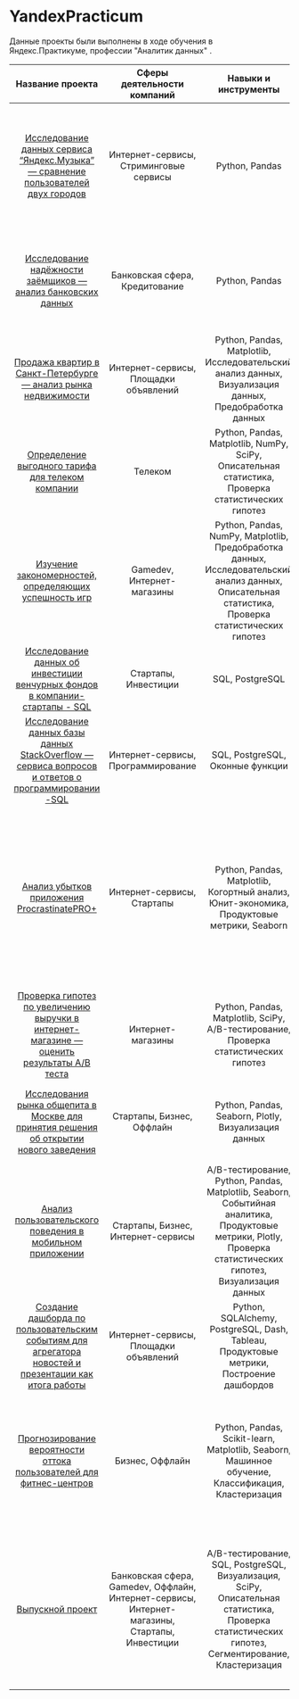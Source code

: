 # YandexPracticum
Данные проекты были выполнены в ходе обучения в Яндекс.Практикуме, профессии "Аналитик данных" .


| Название проекта             | Сферы деятельности компаний         | Навыки и инструменты                |     Направление деятельности|Задача проекта |
| :---------------------------: | :---------------------------:|:---------------------------:|:---------------------------:|:---------------------------:|
| [Исследование данных сервиса “Яндекс.Музыка” — сравнение пользователей двух городов](https://github.com/OStonks/YandexPracticum/blob/main/yandex_music_project/yandex_music.ipynb) | Интернет-сервисы, Стриминговые сервисы | Python, Pandas|Data Analyst |На реальных данных Яндекс.Музыки c помощью библиотеки Pandas и её возможностей проверить данные и сравнить поведение и предпочтения пользователей двух столиц — Москвы и Санкт-Петербурга |
[Исследование надёжности заёмщиков — анализ банковских данных](https://github.com/OStonks/YandexPracticum/blob/main/credit_bank/credit_bank.ipynb) | Банковская сфера, Кредитование | Python, Pandas|Data Analyst, Финансовый аналитик | На основе статистики о платёжеспособности клиентов исследовать влияет ли семейное положение и количество детей клиента на факт возврата кредита в срок | 
[Продажа квартир в Санкт-Петербурге — анализ рынка недвижимости](https://github.com/OStonks/YandexPracticum/blob/main/apartments_for_sale/apartments_for_sale.ipynb) | Интернет-сервисы, Площадки объявлений | Python, Pandas, Matplotlib, Исследовательский анализ данных, Визуализация данных, Предобработка данных| Маркетинг-аналитик, Fraud-аналитик, Data Analyst| Используя данные сервиса Яндекс.Недвижимость, определить рыночную стоимость объектов недвижимости и типичные параметры квартир|
[Определение выгодного тарифа для телеком компании](https://github.com/OStonks/YandexPracticum/blob/main/promising_tariff/promising_tariff.ipynb)| Телеком| Python, Pandas, Matplotlib, NumPy, SciPy, Описательная статистика, Проверка статистических гипотез| Маркетинг-аналитик, Продуктовый аналитик, Data Analyst| На основе данных клиентов оператора сотовой связи проанализировать поведение клиентов и поиск оптимального тарифа|
[Изучение закономерностей, определяющих успешность игр](https://github.com/OStonks/YandexPracticum/blob/main/games/games.ipynb)| Gamedev, Интернет-магазины| Python, Pandas, NumPy, Matplotlib, Предобработка данных, Исследовательский анализ данных, Описательная статистика, Проверка статистических гипотез| Маркетинг-аналитик, Продуктовый аналитик| Используя исторические данные о продажах компьютерных игр, оценки пользователей и экспертов, жанры и платформы, выявить закономерности, определяющие успешность игры| 
[Исследование данных об инвестиции венчурных фондов в компании-стартапы - SQL](https://github.com/OStonks/YandexPracticum/blob/main/investment_data%20-%20SQL/SQL.ipynb)| Стартапы, Инвестиции| SQL, PostgreSQL| Data Analyst, Финансовый аналитик, Аналитик (универсал)| Произвести различные выгрузки данных венчурных фондов с помощью SQL| 
[Исследование данных базы данных StackOverflow — сервиса вопросов и ответов о программировании -SQL](https://github.com/OStonks/YandexPracticum/blob/main/StackOverflow_data%20-%20SQL/SQL2.ipynb)| Интернет-сервисы, Программирование| SQL, PostgreSQL, Оконные функции| Data Analyst, Аналитик (универсал)| Произвести различные выгрузки данных о постах за 2008 год и проанализировать их с помощью SQL| 
[Анализ убытков приложения ProcrastinatePRO+](https://github.com/OStonks/YandexPracticum/blob/main/entertainment_app/entertainment_app.ipynb)| Интернет-сервисы, Стартапы|Python, Pandas, Matplotlib, Когортный анализ, Юнит-экономика, Продуктовые метрики, Seaborn| Маркетинг-аналитик, Продуктовый аналитик| Задача для маркетингового аналитика развлекательного приложения Procrastinate Pro+. Несмотря на огромные вложения в рекламу, последние несколько месяцев компания терпит убытки. Ваша задача — разобраться в причинах и помочь компании выйти в плюс.|
[Проверка гипотез по увеличению выручки в интернет-магазине — оценить результаты A/B теста](https://github.com/OStonks/YandexPracticum/blob/main/online_store_AB-test/AB-test.ipynb) | Интернет-магазины| Python, Pandas, Matplotlib, SciPy, A/B-тестирование, Проверка статистических гипотез| Маркетинг-аналитик| Используя данные интернет-магазина приоритезировать гипотезы, произвести оценку результатов A/B-тестирования различными методами|
[Исследования рынка общепита в Москве для принятия решения об открытии нового заведения](https://github.com/OStonks/YandexPracticum/blob/main/food_market_Moscow/food_market.ipynb)| Стартапы, Бизнес, Оффлайн| Python, Pandas, Seaborn, Plotly, Визуализация данных| Data Analyst, Маркетинг-аналитик, Аналитик (универсал)|Исследование рынка общественного питания на основе открытых данных, подготовка презентации для инвесторов|
[Анализ пользовательского поведения в мобильном приложении](https://github.com/OStonks/YandexPracticum/blob/main/food_sales/food_sales.ipynb)|Стартапы, Бизнес, Интернет-сервисы| A/B-тестирование, Python, Pandas, Matplotlib, Seaborn, Событийная аналитика, Продуктовые метрики, Plotly, Проверка статистических гипотез, Визуализация данных| Маркетинг-аналитик, Продуктовый аналитик| На основе данных использования мобильного приложения для продажи продуктов питания проанализировать воронку продаж, а также оценить результаты A/A/B-тестирования |
[Создание дашборда по пользовательским событиям для агрегатора новостей и презентации как итога работы](https://github.com/OStonks/YandexPracticum/tree/main/data_visualization)|Интернет-сервисы, Площадки объявлений| Python, SQLAlchemy, PostgreSQL, Dash, Tableau, Продуктовые метрики, Построение дашбордов| Маркетинг-аналитик, Data Analyst, Аналитик (универсал), BI-аналитик| Используя данные Яндекс.Дзена построить дашборд с метриками взаимодействия пользователей с карточками статей|
[Прогнозирование вероятности оттока пользователей для фитнес-центров](https://github.com/OStonks/YandexPracticum/blob/main/fitness_center/fitness_center.ipynb)| Бизнес, Оффлайн| Python, Pandas, Scikit-learn, Matplotlib, Seaborn, Машинное обучение, Классификация, Кластеризация| Маркетинг-аналитик, Аналитик (универсал)| На основе данных о посетителях сети фитнес-центров спрогнозировать вероятность оттока для каждого клиента в следующем месяце, сформировать с помощью кластеризации портреты пользователей| 
[Выпускной проект](https://github.com/OStonks/YandexPracticum/tree/main/final_project) |Банковская сфера, Gamedev, Оффлайн, Интернет-сервисы, Интернет-магазины, Стартапы, Инвестиции|A/B-тестирование, SQL, PostgreSQL, Визуализация, SciPy, Описательная статистика, Проверка статистических гипотез, Сегментирование, Кластеризация |Data Analyst, Аналитик (универсал), Финансовый аналитик, Продуктовый аналитик|Выполнить 5 проектов: 1) Анализ данных сервиса для чтения книг по подписке с помощью SQL; 2) Провести оценку результатов A/B-теста и проанализировать их; 3) Сегментирование пользователей банка; 4) Создание дэшборда; 5) Декомпозиция|
